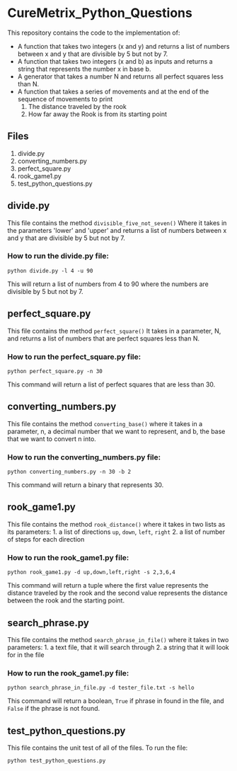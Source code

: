 # CureMetrix_Python_Questions

This repository contains the code to the implementation of:
- A function that takes two integers (x and y) and returns a list of numbers
 between x and y that are divisible by 5 but not by 7.
- A function that takes two integers (x and b) as inputs and returns a string
 that represents the number x in base b.
- A generator that takes a number N and returns all perfect squares less
than N.
- A function that takes a series of movements and at the
end of the sequence of movements to print
    1. The distance traveled by the rook
    2. How far away the Rook is from its starting point

## Files

1. divide.py
2. converting_numbers.py
3. perfect_square.py
4. rook_game1.py
5. test_python_questions.py

## divide.py

This file contains the method `divisible_five_not_seven()`
Where it takes in the parameters 'lower' and 'upper' and returns a list of
 numbers between x and y that are divisible by 5 but not by 7.

### How to run the divide.py file:  

    python divide.py -l 4 -u 90

This will return a list of numbers from 4 to 90 where the numbers are
divisible by 5 but not by 7.

## perfect_square.py

This file contains the method `perfect_square()`
It takes in a parameter, N, and returns a list of numbers that are perfect squares less than N.

### How to run the perfect_square.py file:  

    python perfect_square.py -n 30

This command will return a list of perfect squares that are less than 30.

## converting_numbers.py

This file contains the method `converting_base()`
where it takes in a parameter, n, a decimal number that we want to represent,
and b, the base that we want to convert n into.  

### How to run the converting_numbers.py file:  

    python converting_numbers.py -n 30 -b 2

This command will return a binary that represents 30.

## rook_game1.py

This file contains the method `rook_distance()` where it takes in two lists as
 its parameters:
    1. a list of directions `up`, `down`, `left`, `right`
    2. a list of number of steps for each direction

### How to run the rook_game1.py file:  

    python rook_game1.py -d up,down,left,right -s 2,3,6,4

This command will return a tuple where the first value represents the distance
traveled by the rook and the second value represents the distance between
the rook and the starting point.

## search_phrase.py

This file contains the method `search_phrase_in_file()` where it takes in two parameters:
    1. a text file, that it will search through
    2. a string that it will look for in the file

### How to run the rook_game1.py file:  

    python search_phrase_in_file.py -d tester_file.txt -s hello

This command will return a boolean, `True` if phrase in found in the file, and
`False` if the phrase is not found.


## test_python_questions.py
This file contains the unit test of all of the files.
To run the file:

    python test_python_questions.py
